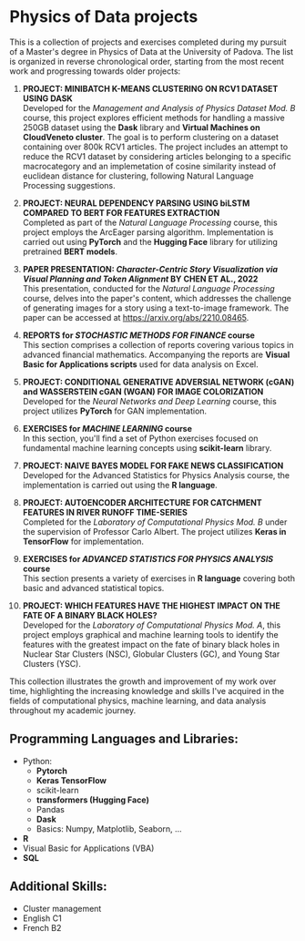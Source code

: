 # Physics of Data projects

This is a collection of projects and exercises completed during my pursuit of a Master's degree in Physics of Data at the University of Padova. The list is organized in reverse chronological order, starting from the most recent work and progressing towards older projects:

1. **PROJECT: MINIBATCH K-MEANS CLUSTERING ON RCV1 DATASET USING DASK**<br> Developed for the *Management and Analysis of Physics Dataset Mod. B* course, this project explores efficient methods for handling a massive 250GB dataset using the **Dask** library and **Virtual Machines on CloudVeneto cluster**. The goal is to perform clustering on a dataset containing over 800k RCV1 articles. The project includes an attempt to reduce the RCV1 dataset by considering articles belonging to a specific macrocategory and an implemetation of cosine similarity instead of euclidean distance for clustering, following Natural Language Processing suggestions.
  
2. **PROJECT: NEURAL DEPENDENCY PARSING USING biLSTM COMPARED TO BERT FOR FEATURES EXTRACTION**<br> Completed as part of the *Natural Language Processing* course, this project employs the ArcEager parsing algorithm. Implementation is carried out using **PyTorch** and the **Hugging Face** library for utilizing pretrained **BERT models**.
   
3. **PAPER PRESENTATION: *Character-Centric Story Visualization via Visual Planning and Token Alignment* BY CHEN ET AL., 2022**<br> This presentation, conducted for the *Natural Language Processing* course, delves into the paper's content, which addresses the challenge of generating images for a story using a text-to-image framework. The paper can be accessed at https://arxiv.org/abs/2210.08465.

4. **REPORTS for *STOCHASTIC METHODS FOR FINANCE* course**<br> This section comprises a collection of reports covering various topics in advanced financial mathematics. Accompanying the reports are **Visual Basic for Applications scripts** used for data analysis on Excel.

5. **PROJECT: CONDITIONAL GENERATIVE ADVERSIAL NETWORK (cGAN) and WASSERSTEIN cGAN (WGAN) FOR IMAGE COLORIZATION**<br> Developed for the *Neural Networks and Deep Learning* course, this project utilizes **PyTorch** for GAN implementation.
  
6. **EXERCISES for *MACHINE LEARNING* course**<br> In this section, you'll find a set of Python exercises focused on fundamental machine learning concepts using **scikit-learn** library.

7. **PROJECT: NAIVE BAYES MODEL FOR FAKE NEWS CLASSIFICATION**<br> Developed for the Advanced Statistics for Physics Analysis course, the implementation is carried out using the **R language**.

8. **PROJECT: AUTOENCODER ARCHITECTURE FOR CATCHMENT FEATURES IN RIVER RUNOFF TIME-SERIES**<br> Completed for the *Laboratory of Computational Physics Mod. B* under the supervision of Professor Carlo Albert. The project utilizes **Keras in TensorFlow** for implementation.

9. **EXERCISES for *ADVANCED STATISTICS FOR PHYSICS ANALYSIS* course**<br> This section presents a variety of exercises in **R language** covering both basic and advanced statistical topics.

10. **PROJECT: WHICH FEATURES HAVE THE HIGHEST IMPACT ON THE FATE OF A BINARY BLACK HOLES?**<br> Developed for the *Laboratory of Computational Physics Mod. A*, this project employs graphical and machine learning tools to identify the features with the greatest impact on the fate of binary black holes in Nuclear Star Clusters (NSC), Globular Clusters (GC), and Young Star Clusters (YSC).

This collection illustrates the growth and improvement of my work over time, highlighting the increasing knowledge and skills I've acquired in the fields of computational physics, machine learning, and data analysis throughout my academic journey.

## Programming Languages and Libraries:
- Python:
  - **Pytorch**
  - **Keras TensorFlow**
  - scikit-learn
  - **transformers (Hugging Face)**
  - Pandas
  - **Dask**
  - Basics: Numpy, Matplotlib, Seaborn, ...
- **R**
- Visual Basic for Applications (VBA)
- **SQL**

## Additional Skills:
- Cluster management
- English C1
- French B2


